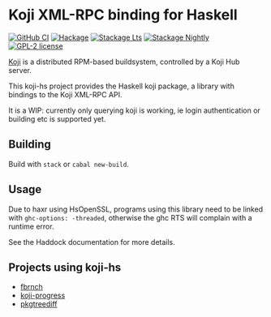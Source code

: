 # Koji XML-RPC binding for Haskell

[![GitHub CI](https://github.com/juhp/koji-hs/workflows/build/badge.svg)](https://github.com/juhp/koji-hs/actions)
[![Hackage](https://img.shields.io/hackage/v/koji.svg?logo=haskell)](https://hackage.haskell.org/package/koji)
[![Stackage Lts](http://stackage.org/package/koji/badge/lts)](http://stackage.org/lts/package/koji)
[![Stackage Nightly](http://stackage.org/package/koji/badge/nightly)](http://stackage.org/nightly/package/koji)
[![GPL-2 license](https://img.shields.io/badge/license-GPL--2-blue.svg)](LICENSE)

[Koji](https://pagure.io/koji/) is a distributed RPM-based buildsystem,
controlled by a Koji Hub server.

This koji-hs project provides the Haskell koji package,
a library with bindings to the Koji XML-RPC API.

It is a WIP: currently only querying koji is working,
ie login authentication or building etc is supported yet.

## Building

Build with `stack` or `cabal new-build`.

## Usage

Due to haxr using HsOpenSSL, programs using this library
need to be linked with `ghc-options: -threaded`, otherwise
the ghc RTS will complain with a runtime error.

See the Haddock documentation for more details.

## Projects using koji-hs

- [fbrnch](https://github.com/juhp/fbrnch/)
- [koji-progress](https://github.com/juhp/koji-progress)
- [pkgtreediff](https://github.com/juhp/pkgtreediff/)
